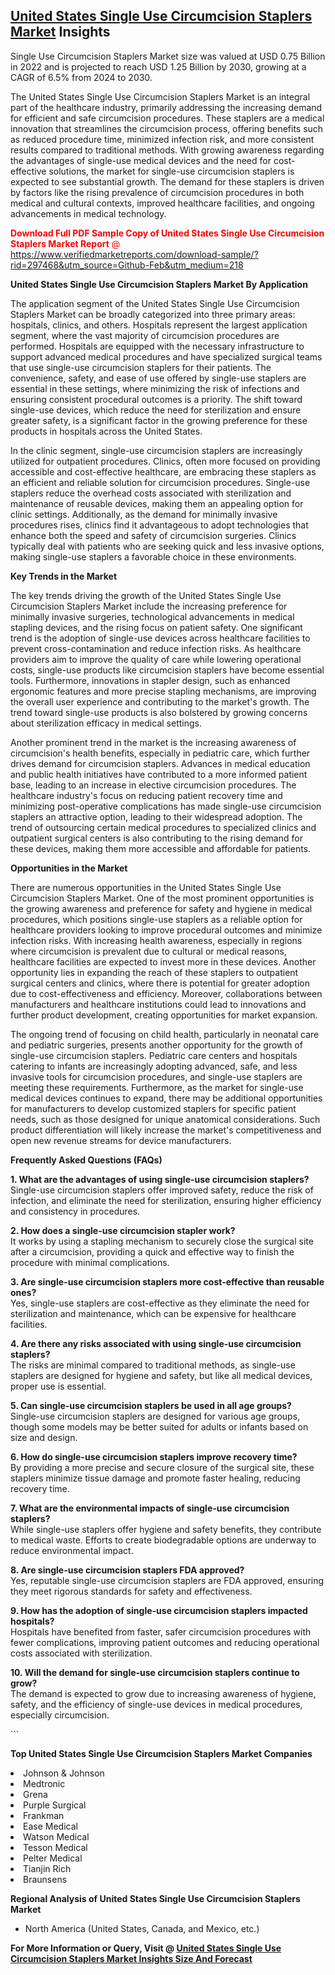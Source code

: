 <h2><a href="https://www.verifiedmarketreports.com/download-sample/?rid=297468&amp;utm_source=Github-Feb&amp;utm_medium=218" target="_blank">United States Single Use Circumcision Staplers Market</a> Insights</h2><p>Single Use Circumcision Staplers Market size was valued at USD 0.75 Billion in 2022 and is projected to reach USD 1.25 Billion by 2030, growing at a CAGR of 6.5% from 2024 to 2030.</p><p> <p>The United States Single Use Circumcision Staplers Market is an integral part of the healthcare industry, primarily addressing the increasing demand for efficient and safe circumcision procedures. These staplers are a medical innovation that streamlines the circumcision process, offering benefits such as reduced procedure time, minimized infection risk, and more consistent results compared to traditional methods. With growing awareness regarding the advantages of single-use medical devices and the need for cost-effective solutions, the market for single-use circumcision staplers is expected to see substantial growth. The demand for these staplers is driven by factors like the rising prevalence of circumcision procedures in both medical and cultural contexts, improved healthcare facilities, and ongoing advancements in medical technology. <p><span class=""><span style="color: #ff0000;"><strong>Download Full PDF Sample Copy of United States Single Use Circumcision Staplers Market Report</strong> @ </span><a href="https://www.verifiedmarketreports.com/download-sample/?rid=297468&amp;utm_source=Github-Feb&amp;utm_medium=218" target="_blank">https://www.verifiedmarketreports.com/download-sample/?rid=297468&amp;utm_source=Github-Feb&amp;utm_medium=218</a></span></p></p> <p><strong>United States Single Use Circumcision Staplers Market By Application</strong></p> <p>The application segment of the United States Single Use Circumcision Staplers Market can be broadly categorized into three primary areas: hospitals, clinics, and others. Hospitals represent the largest application segment, where the vast majority of circumcision procedures are performed. Hospitals are equipped with the necessary infrastructure to support advanced medical procedures and have specialized surgical teams that use single-use circumcision staplers for their patients. The convenience, safety, and ease of use offered by single-use staplers are essential in these settings, where minimizing the risk of infections and ensuring consistent procedural outcomes is a priority. The shift toward single-use devices, which reduce the need for sterilization and ensure greater safety, is a significant factor in the growing preference for these products in hospitals across the United States. <p>In the clinic segment, single-use circumcision staplers are increasingly utilized for outpatient procedures. Clinics, often more focused on providing accessible and cost-effective healthcare, are embracing these staplers as an efficient and reliable solution for circumcision procedures. Single-use staplers reduce the overhead costs associated with sterilization and maintenance of reusable devices, making them an appealing option for clinic settings. Additionally, as the demand for minimally invasive procedures rises, clinics find it advantageous to adopt technologies that enhance both the speed and safety of circumcision surgeries. Clinics typically deal with patients who are seeking quick and less invasive options, making single-use staplers a favorable choice in these environments. <p><strong>Key Trends in the Market</strong></p> <p>The key trends driving the growth of the United States Single Use Circumcision Staplers Market include the increasing preference for minimally invasive surgeries, technological advancements in medical stapling devices, and the rising focus on patient safety. One significant trend is the adoption of single-use devices across healthcare facilities to prevent cross-contamination and reduce infection risks. As healthcare providers aim to improve the quality of care while lowering operational costs, single-use products like circumcision staplers have become essential tools. Furthermore, innovations in stapler design, such as enhanced ergonomic features and more precise stapling mechanisms, are improving the overall user experience and contributing to the market's growth. The trend toward single-use products is also bolstered by growing concerns about sterilization efficacy in medical settings. <p>Another prominent trend in the market is the increasing awareness of circumcision's health benefits, especially in pediatric care, which further drives demand for circumcision staplers. Advances in medical education and public health initiatives have contributed to a more informed patient base, leading to an increase in elective circumcision procedures. The healthcare industry's focus on reducing patient recovery time and minimizing post-operative complications has made single-use circumcision staplers an attractive option, leading to their widespread adoption. The trend of outsourcing certain medical procedures to specialized clinics and outpatient surgical centers is also contributing to the rising demand for these devices, making them more accessible and affordable for patients. <p><strong>Opportunities in the Market</strong></p> <p>There are numerous opportunities in the United States Single Use Circumcision Staplers Market. One of the most prominent opportunities is the growing awareness and preference for safety and hygiene in medical procedures, which positions single-use staplers as a reliable option for healthcare providers looking to improve procedural outcomes and minimize infection risks. With increasing health awareness, especially in regions where circumcision is prevalent due to cultural or medical reasons, healthcare facilities are expected to invest more in these devices. Another opportunity lies in expanding the reach of these staplers to outpatient surgical centers and clinics, where there is potential for greater adoption due to cost-effectiveness and efficiency. Moreover, collaborations between manufacturers and healthcare institutions could lead to innovations and further product development, creating opportunities for market expansion. <p>The ongoing trend of focusing on child health, particularly in neonatal care and pediatric surgeries, presents another opportunity for the growth of single-use circumcision staplers. Pediatric care centers and hospitals catering to infants are increasingly adopting advanced, safe, and less invasive tools for circumcision procedures, and single-use staplers are meeting these requirements. Furthermore, as the market for single-use medical devices continues to expand, there may be additional opportunities for manufacturers to develop customized staplers for specific patient needs, such as those designed for unique anatomical considerations. Such product differentiation will likely increase the market's competitiveness and open new revenue streams for device manufacturers. <p><strong>Frequently Asked Questions (FAQs)</strong></p> <p><strong>1. What are the advantages of using single-use circumcision staplers?</strong><br>Single-use circumcision staplers offer improved safety, reduce the risk of infection, and eliminate the need for sterilization, ensuring higher efficiency and consistency in procedures.</p> <p><strong>2. How does a single-use circumcision stapler work?</strong><br>It works by using a stapling mechanism to securely close the surgical site after a circumcision, providing a quick and effective way to finish the procedure with minimal complications.</p> <p><strong>3. Are single-use circumcision staplers more cost-effective than reusable ones?</strong><br>Yes, single-use staplers are cost-effective as they eliminate the need for sterilization and maintenance, which can be expensive for healthcare facilities.</p> <p><strong>4. Are there any risks associated with using single-use circumcision staplers?</strong><br>The risks are minimal compared to traditional methods, as single-use staplers are designed for hygiene and safety, but like all medical devices, proper use is essential.</p> <p><strong>5. Can single-use circumcision staplers be used in all age groups?</strong><br>Single-use circumcision staplers are designed for various age groups, though some models may be better suited for adults or infants based on size and design.</p> <p><strong>6. How do single-use circumcision staplers improve recovery time?</strong><br>By providing a more precise and secure closure of the surgical site, these staplers minimize tissue damage and promote faster healing, reducing recovery time.</p> <p><strong>7. What are the environmental impacts of single-use circumcision staplers?</strong><br>While single-use staplers offer hygiene and safety benefits, they contribute to medical waste. Efforts to create biodegradable options are underway to reduce environmental impact.</p> <p><strong>8. Are single-use circumcision staplers FDA approved?</strong><br>Yes, reputable single-use circumcision staplers are FDA approved, ensuring they meet rigorous standards for safety and effectiveness.</p> <p><strong>9. How has the adoption of single-use circumcision staplers impacted hospitals?</strong><br>Hospitals have benefited from faster, safer circumcision procedures with fewer complications, improving patient outcomes and reducing operational costs associated with sterilization.</p> <p><strong>10. Will the demand for single-use circumcision staplers continue to grow?</strong><br>The demand is expected to grow due to increasing awareness of hygiene, safety, and the efficiency of single-use devices in medical procedures, especially circumcision.</p> ```</p><p><strong>Top United States Single Use Circumcision Staplers Market Companies</strong></p><div data-test-id=""><p><li>Johnson & Johnson</li><li> Medtronic</li><li> Grena</li><li> Purple Surgical</li><li> Frankman</li><li> Ease Medical</li><li> Watson Medical</li><li> Tesson Medical</li><li> Pelter Medical</li><li> Tianjin Rich</li><li> Braunsens</li></p><div><strong>Regional Analysis of&nbsp;United States Single Use Circumcision Staplers Market</strong></div><ul><li dir="ltr"><p dir="ltr">North America&nbsp;(United States, Canada, and Mexico, etc.)</p></li></ul><p><strong>For More Information or Query, Visit @&nbsp;</strong><strong><a href="https://www.verifiedmarketreports.com/product/single-use-circumcision-staplers-market/?utm_source=Github-Feb&amp;utm_medium=218" target="_blank">United States Single Use Circumcision Staplers Market Insights Size And Forecast</a></strong></p></div>
